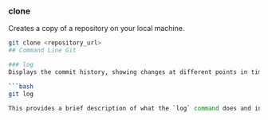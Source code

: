 ### clone
Creates a copy of a repository on your local machine.

```bash
git clone <repository_url>
## Command Line Git

### log
Displays the commit history, showing changes at different points in time.

```bash
git log

This provides a brief description of what the `log` command does and includes a sample usage.




